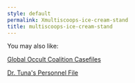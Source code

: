 ```yaml
---
style: default
permalink: Xmultiscoops-ice-cream-stand
title: multiscoops-ice-cream-stand
---
```

You may also like:

[Global Occult Coalition Casefiles](http://scp-wiki.net/goc-hub-page)

[Dr. Tuna's Personnel File](http://scp-wiki.net/dr-tuna-s-personnel-file)
